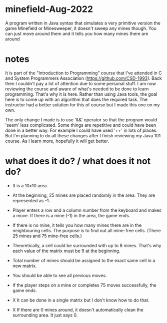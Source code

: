 # minefield-Aug-2022
A program written in Java syntax that simulates a very primitive version the game Minefield or Minesweeper, it doesn't sweep any mines though. You can just move around them and it tells you how many mines there are around

# notes 
It is part of the "Introduction to Programming" course that I've attended in C and System Programmers Association (https://github.com/CSD-1993). Back then I couldn't pay a lot of attention due to some personal stuff. I am now reviewing the course and aware of what's needed to be done to learn programming. That's why it is here. Rather than using Java tools, the goal here is to come up with an algorithm that does the required task. The instructor had a better solution for this of course but I made this one on my own.

The only change I made is to use '&&' operator so that the program would 'seem' less complicated. Some things are repetitive and could have been done in a better way: For example I could have used '++' in lots of places. But I'm planning to do all these changes after I finish reviewing my Java 101 course. As I learn more, hopefully it will get better.

# what does it do? / what does it not do? 
- It is a 10x10 area. 
- At the beginning, 25 mines are placed randomly in the area. They are represented as -1. 
- Player enters a row and a column number from the keyboard and makes a move. If there is a mine (-1) in the area, the game ends.
- If there is no mine, it tells you how many mines there are in the neighbouring cells. The purpose is to find out all mine-free cells. (There 25 mines and 75 mine-free cells.) 
- Theoretically, a cell could be surrounded with up to 8 mines. That's why each value of the matrix must be 9 at the beginning.  
- Total number of mines should be assigned to the exact same cell in a new matrix. 
- You should be able to see all previous moves. 
- If the player steps on a mine or completes 75 moves successfully, the game ends. 

- X It can be done in a single matrix but I don't know how to do that.
- X If there are 0 mines around, it doesn't automatically clean the surrounding area. It just says 0.



